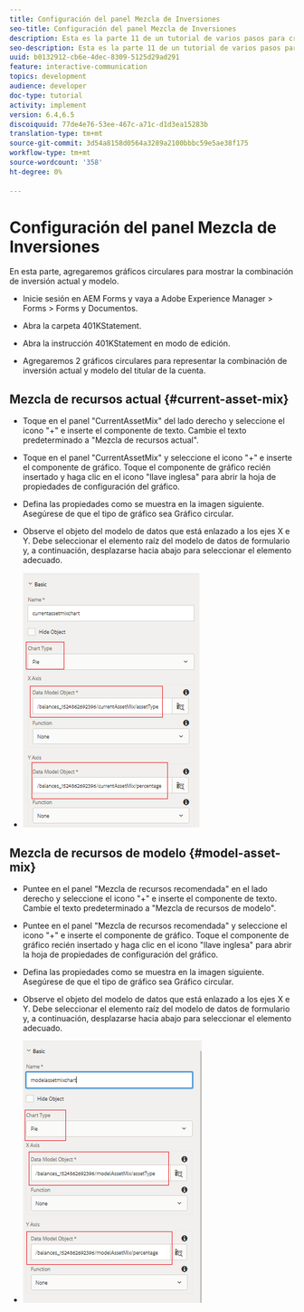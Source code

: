 ```yaml
---
title: Configuración del panel Mezcla de Inversiones
seo-title: Configuración del panel Mezcla de Inversiones
description: Esta es la parte 11 de un tutorial de varios pasos para crear su primer documento de comunicaciones interactivo.En esta parte, agregaremos gráficos circulares para mostrar la combinación de inversión actual y modelo.
seo-description: Esta es la parte 11 de un tutorial de varios pasos para crear su primer documento de comunicaciones interactivo.En esta parte, agregaremos gráficos circulares para mostrar la combinación de inversión actual y modelo.
uuid: b0132912-cb6e-4dec-8309-5125d29ad291
feature: interactive-communication
topics: development
audience: developer
doc-type: tutorial
activity: implement
version: 6.4,6.5
discoiquuid: 77de4e76-53ee-467c-a71c-d1d3ea15283b
translation-type: tm+mt
source-git-commit: 3d54a8158d0564a3289a2100bbbc59e5ae38f175
workflow-type: tm+mt
source-wordcount: '358'
ht-degree: 0%

---
```



# Configuración del panel Mezcla de Inversiones

En esta parte, agregaremos gráficos circulares para mostrar la combinación de inversión actual y modelo.

* Inicie sesión en AEM Forms y vaya a Adobe Experience Manager > Forms > Forms y Documentos.

* Abra la carpeta 401KStatement.

* Abra la instrucción 401KStatement en modo de edición.

* Agregaremos 2 gráficos circulares para representar la combinación de inversión actual y modelo del titular de la cuenta.

## Mezcla de recursos actual {#current-asset-mix}

* Toque en el panel &quot;CurrentAssetMix&quot; del lado derecho y seleccione el icono &quot;+&quot; e inserte el componente de texto. Cambie el texto predeterminado a &quot;Mezcla de recursos actual&quot;.

* Toque en el panel &quot;CurrentAssetMix&quot; y seleccione el icono &quot;+&quot; e inserte el componente de gráfico. Toque el componente de gráfico recién insertado y haga clic en el icono &quot;llave inglesa&quot; para abrir la hoja de propiedades de configuración del gráfico.

* Defina las propiedades como se muestra en la imagen siguiente. Asegúrese de que el tipo de gráfico sea Gráfico circular.

* Observe el objeto del modelo de datos que está enlazado a los ejes X e Y. Debe seleccionar el elemento raíz del modelo de datos de formulario y, a continuación, desplazarse hacia abajo para seleccionar el elemento adecuado.

* ![currentassetmix](assets/currentassetmixchart.png)

## Mezcla de recursos de modelo {#model-asset-mix}

* Puntee en el panel &quot;Mezcla de recursos recomendada&quot; en el lado derecho y seleccione el icono &quot;+&quot; e inserte el componente de texto. Cambie el texto predeterminado a &quot;Mezcla de recursos de modelo&quot;.

* Puntee en el panel &quot;Mezcla de recursos recomendada&quot; y seleccione el icono &quot;+&quot; e inserte el componente de gráfico. Toque el componente de gráfico recién insertado y haga clic en el icono &quot;llave inglesa&quot; para abrir la hoja de propiedades de configuración del gráfico.

* Defina las propiedades como se muestra en la imagen siguiente. Asegúrese de que el tipo de gráfico sea Gráfico circular.

* Observe el objeto del modelo de datos que está enlazado a los ejes X e Y. Debe seleccionar el elemento raíz del modelo de datos de formulario y, a continuación, desplazarse hacia abajo para seleccionar el elemento adecuado.

* ![assettype](assets/modelassettypechart.png)

